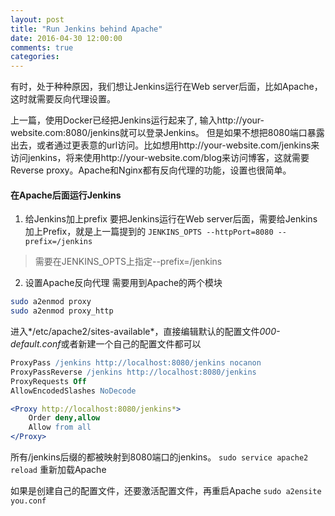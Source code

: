 ```yaml
---
layout: post
title: "Run Jenkins behind Apache"
date: 2016-04-30 12:00:00
comments: true
categories:
---
```


有时，处于种种原因，我们想让Jenkins运行在Web server后面，比如Apache，这时就需要反向代理设置。

上一篇，使用Docker已经把Jenkins运行起来了, 输入http://your-website.com:8080/jenkins就可以登录Jenkins。
但是如果不想把8080端口暴露出去，或者通过更表意的url访问。比如想用http://your-website.com/jenkins来访问jenkins，将来使用http://your-website.com/blog来访问博客，这就需要Reverse proxy。Apache和Nginx都有反向代理的功能，设置也很简单。

#### 在Apache后面运行Jenkins
1. 给Jenkins加上prefix
要把Jenkins运行在Web server后面，需要给Jenkins加上Prefix，就是上一篇提到的
`JENKINS_OPTS --httpPort=8080 --prefix=/jenkins`
>需要在JENKINS_OPTS上指定--prefix=/jenkins

2. 设置Apache反向代理
需要用到Apache的两个模块
 ``` bash
 sudo a2enmod proxy
 sudo a2enmod proxy_http
 ```
进入*/etc/apache2/sites-available*，直接编辑默认的配置文件*000-default.conf*或者新建一个自己的配置文件都可以
``` apache
ProxyPass /jenkins http://localhost:8080/jenkins nocanon
ProxyPassReverse /jenkins http://localhost:8080/jenkins
ProxyRequests Off
AllowEncodedSlashes NoDecode

<Proxy http://localhost:8080/jenkins*>
	Order deny,allow
	Allow from all
</Proxy>
```
所有/jenkins后缀的都被映射到8080端口的jenkins。
`sudo service apache2 reload`
重新加载Apache

如果是创建自己的配置文件，还要激活配置文件，再重启Apache
`sudo a2ensite you.conf`
